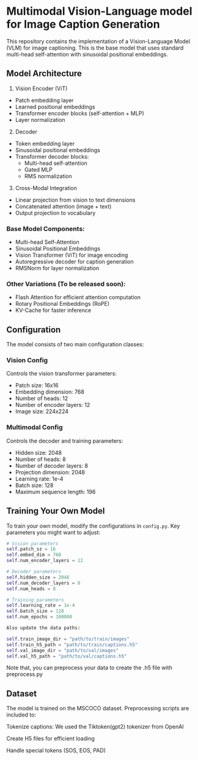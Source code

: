 # Multimodal Vision-Language model for Image Caption Generation

This repository contains the implementation of a Vision-Language Model (VLM) for image captioning. This is the base model that uses standard multi-head self-attention with sinusoidal positional embeddings.

## Model Architecture

1. Vision Encoder (ViT)
  - Patch embedding layer
  - Learned positional embeddings
  - Transformer encoder blocks (self-attention + MLP)
  - Layer normalization

2. Decoder
  - Token embedding layer
  - Sinusoidal positional embeddings
  - Transformer decoder blocks:
    - Multi-head self-attention
    - Gated MLP
    - RMS normalization
  
3. Cross-Modal Integration
  - Linear projection from vision to text dimensions
  - Concatenated attention (image + text)
  - Output projection to vocabulary

### Base Model Components:
- Multi-head Self-Attention
- Sinusoidal Positional Embeddings
- Vision Transformer (ViT) for image encoding
- Autoregressive decoder for caption generation
- RMSNorm for layer normalization

### Other Variations (To be released soon):
- Flash Attention for efficient attention computation
- Rotary Positional Embeddings (RoPE)
- KV-Cache for faster inference

## Configuration

The model consists of two main configuration classes:

### Vision Config
Controls the vision transformer parameters:
- Patch size: 16x16
- Embedding dimension: 768
- Number of heads: 12
- Number of encoder layers: 12
- Image size: 224x224

### Multimodal Config
Controls the decoder and training parameters:
- Hidden size: 2048
- Number of heads: 8
- Number of decoder layers: 8
- Projection dimension: 2048
- Learning rate: 1e-4
- Batch size: 128
- Maximum sequence length: 196

## Training Your Own Model

To train your own model, modify the configurations in `config.py`. Key parameters you might want to adjust:

```python
# Vision parameters
self.patch_sz = 16
self.embed_dim = 768
self.num_encoder_layers = 12

# Decoder parameters
self.hidden_size = 2048
self.num_decoder_layers = 8
self.num_heads = 8

# Training parameters
self.learning_rate = 1e-4
self.batch_size = 128
self.num_epochs = 100000

Also update the data paths:

self.train_image_dir = "path/to/train/images"
self.train_h5_path = "path/to/train/captions.h5"
self.val_image_dir = "path/to/val/images"
self.val_h5_path = "path/to/val/captions.h5"
```

Note that, you can preprocess your data to create the .h5 file with preprocess.py 

## Dataset

The model is trained on the MSCOCO dataset. Preprocessing scripts are included to:

Tokenize captions: We used the Tiktoken(gpt2) tokenizer from OpenAI

Create H5 files for efficient loading

Handle special tokens (SOS, EOS, PAD)



